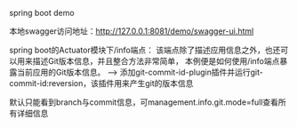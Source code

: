 spring boot demo

本地swagger访问地址：http://127.0.0.1:8081/demo/swagger-ui.html


spring boot的Actuator模块下/info端点：
该端点除了描述应用信息之外，也还可以用来描述Git版本信息，并且整合方法非常简单，
本例便是如何使用/info端点暴露当前应用的Git版本信息。
--> 添加git-commit-id-plugin插件并运行git-commit-id:reversion，该插件用来产生git的版本信息

默认只能看到branch与commit信息，可management.info.git.mode=full查看所有详细信息